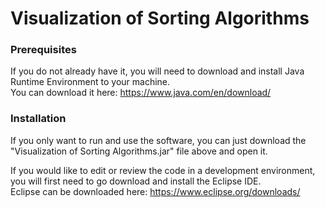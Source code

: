 # Visualization of Sorting Algorithms

### Prerequisites

If you do not already have it, you will need to download and install Java Runtime Environment to your machine.  
You can download it here: https://www.java.com/en/download/  

### Installation

If you only want to run and use the software, you can just download the "Visualization of Sorting Algorithms.jar" file above and open it.  
  
If you would like to edit or review the code in a development environment, you will first need to go download and install the Eclipse IDE.  
Eclipse can be downloaded here: https://www.eclipse.org/downloads/